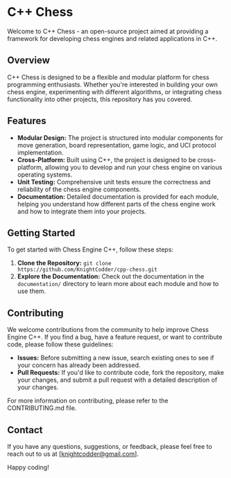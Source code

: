 # C++ Chess

Welcome to C++ Chess - an open-source project aimed at providing a framework for developing chess engines and related applications in C++.

## Overview

C++ Chess is designed to be a flexible and modular platform for chess programming enthusiasts. Whether you're interested in building your own chess engine, experimenting with different algorithms, or integrating chess functionality into other projects, this repository has you covered.

## Features

- **Modular Design:** The project is structured into modular components for move generation, board representation, game logic, and UCI protocol implementation.
- **Cross-Platform:** Built using C++, the project is designed to be cross-platform, allowing you to develop and run your chess engine on various operating systems.
- **Unit Testing:** Comprehensive unit tests ensure the correctness and reliability of the chess engine components.
- **Documentation:** Detailed documentation is provided for each module, helping you understand how different parts of the chess engine work and how to integrate them into your projects.

## Getting Started

To get started with Chess Engine C++, follow these steps:

1. **Clone the Repository:** `git clone https://github.com/KnightCodder/cpp-chess.git`
2. **Explore the Documentation:** Check out the documentation in the `documentation/` directory to learn more about each module and how to use them.

## Contributing

We welcome contributions from the community to help improve Chess Engine C++. If you find a bug, have a feature request, or want to contribute code, please follow these guidelines:

- **Issues:** Before submitting a new issue, search existing ones to see if your concern has already been addressed.
- **Pull Requests:** If you'd like to contribute code, fork the repository, make your changes, and submit a pull request with a detailed description of your changes.

For more information on contributing, please refer to the CONTRIBUTING.md file.

## Contact

If you have any questions, suggestions, or feedback, please feel free to reach out to us at [knightcodder@gmail.com].

Happy coding!

